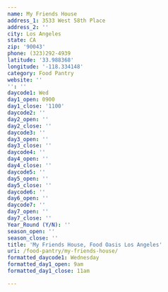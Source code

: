 ```yaml
---
name: My Friends House
address_1: 3533 West 58th Place
address_2: ''
city: Los Angeles
state: CA
zip: '90043'
phone: (323)292-4939
latitude: '33.988368'
longitude: '-118.334148'
category: Food Pantry
website: ''
'': ''
daycode1: Wed
day1_open: 0900
day1_close: '1100'
daycode2: ''
day2_open: ''
day2_close: ''
daycode3: ''
day3_open: ''
day3_close: ''
daycode4: ''
day4_open: ''
day4_close: ''
daycode5: ''
day5_open: ''
day5_close: ''
daycode6: ''
day6_open: ''
daycode7: ''
day7_open: ''
day7_close: ''
Year_Round (Y/N): ''
season_open: ''
season_close: ''
title: 'My Friends House, Food Oasis Los Angeles'
uri: /food-pantry/my-friends-house/
formatted_daycode1: Wednesday
formatted_day1_open: 9am
formatted_day1_close: 11am

---
```


